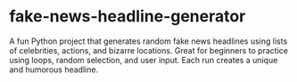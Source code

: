 # fake-news-headline-generator
A fun Python project that generates random fake news headlines using lists of celebrities, actions, and bizarre locations. Great for beginners to practice using loops, random selection, and user input. Each run creates a unique and humorous headline.
